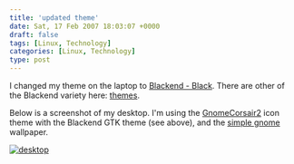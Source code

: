 ```yaml
---
title: 'updated theme'
date: Sat, 17 Feb 2007 18:03:07 +0000
draft: false
tags: [Linux, Technology]
categories: [Linux, Technology]
type: post
---
```


I changed my theme on the laptop to [Blackend - Black](http://www.gnome-look.org/content/download.php?content=53070&id=1). There are other of the Blackend variety here: [themes](http://www.gnome-look.org/content/show.php?content=53070).

Below is a screenshot of my desktop. I'm using the [GnomeCorsair2](http://www.gnome-look.org/content/download.php?content=49487&id=2) icon theme with the Blackend GTK theme (see above), and the [simple gnome](http://art.gnome.org/backgrounds/gnome/2142) wallpaper.

[![desktop](/img/2007/02/desktop.thumbnail.png)](/img/2007/02/desktop.png "desktop")